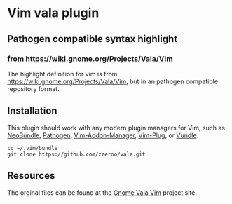 # Vim vala plugin
## Pathogen compatible syntax highlight
### from https://wiki.gnome.org/Projects/Vala/Vim

The highlight definition for vim is from https://wiki.gnome.org/Projects/Vala/Vim,
but in an pathogen compatible repository format.

## Installation

This plugin should work with any modern plugin managers for Vim, such as
[NeoBundle][3], [Pathogen][2], [Vim-Addon-Manager][5], [Vim-Plug][6], or
[Vundle][1].

```
cd ~/.vim/bundle
git clone https://github.com/zzeroo/vala.git
```

## Resources

The orginal files can be found at the [Gnome Vala Vim][7] project site.

[0]: https://github.com/zzeroo/vala/tree/master
[1]: https://github.com/gmarik/Vundle.vim
[2]: https://github.com/tpope/vim-pathogen
[3]: https://github.com/Shougo/neobundle.vim
[4]: http://www.vim.org/
[5]: https://github.com/MarcWeber/vim-addon-manager
[6]: https://github.com/junegunn/vim-plug/
[7]: https://wiki.gnome.org/Projects/Vala/Vim
<!--
vim:tw=79:sw=4:
-->

